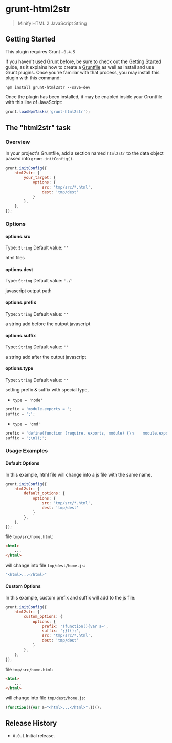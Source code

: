 # grunt-html2str

> Minify HTML 2 JavaScript String

## Getting Started
This plugin requires Grunt `~0.4.5`

If you haven't used [Grunt](http://gruntjs.com/) before, be sure to check out the [Getting Started](http://gruntjs.com/getting-started) guide, as it explains how to create a [Gruntfile](http://gruntjs.com/sample-gruntfile) as well as install and use Grunt plugins. Once you're familiar with that process, you may install this plugin with this command:

```shell
npm install grunt-html2str --save-dev
```

Once the plugin has been installed, it may be enabled inside your Gruntfile with this line of JavaScript:

```js
grunt.loadNpmTasks('grunt-html2str');
```

## The "html2str" task

### Overview
In your project's Gruntfile, add a section named `html2str` to the data object passed into `grunt.initConfig()`.

```js
grunt.initConfig({
    html2str: {
        your_target: {    
            options: {
                src: 'tmp/src/*.html',
                dest: 'tmp/dest'
            }
        },
    },
});
```

### Options

#### options.src
Type: `String`
Default value: `''`

html files

#### options.dest
Type: `String`
Default value: `'./'`

javascript output path

#### options.prefix
Type: `String`
Default value: `''`

a string add before the output javascript

#### options.suffix
Type: `String`
Default value: `''`

a string add after the output javascript


#### options.type
Type: `String`
Default value: `''`

setting prefix & suffix with special type, 

- `type = 'node'`

```js
prefix = 'module.exports = ';
suffix = ';';
```

- `type = 'cmd'`

```js
prefix = 'define(function (require, exports, module) {\n    module.exports = ';
suffix = ';\n});';
```

### Usage Examples

#### Default Options
In this example, html file will change into a js file with the same name.

```js
grunt.initConfig({
    html2str: {
        default_options: {    
            options: {
                src: 'tmp/src/*.html',
                dest: 'tmp/dest'
            }
        },
    },
});
```

file `tmp/src/home.html`:

```html
<html>
	...
</html>
```

will change into file `tmp/dest/home.js`:

```js
"<html>...</html>"
```

#### Custom Options
In this example, custom prefix and suffix will add to the js file:

```js
grunt.initConfig({
    html2str: {
        custom_options: {    
            options: {
                prefix: '(function(){var a=',
                suffix: ';})();',
                src: 'tmp/src/*.html',
                dest: 'tmp/dest'
            }
        },
    },
});
```

file `tmp/src/home.html`:

```html
<html>
	...
</html>
```

will change into file `tmp/dest/home.js`:

```js
(function(){var a="<html>...</html>";})();
```

## Release History

- `0.0.1` Initial release.
